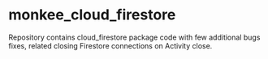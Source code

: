 # monkee_cloud_firestore
Repository contains cloud_firestore package code with few additional bugs fixes, related closing Firestore connections on Activity close.
